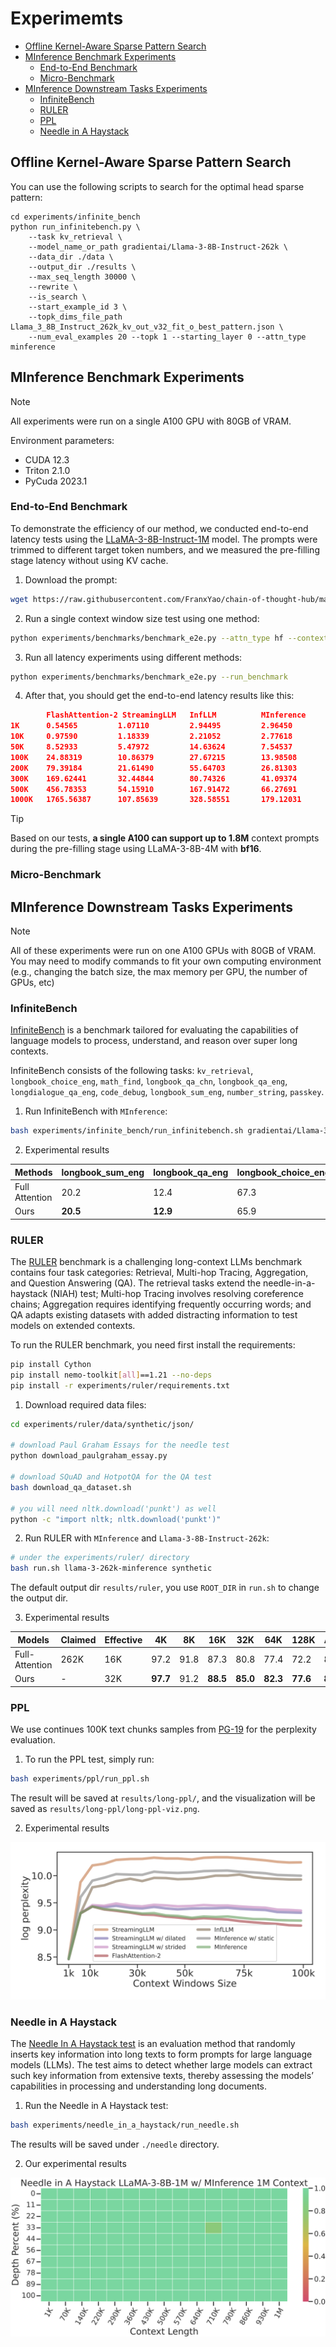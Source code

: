 # Experimemts

- [Offline Kernel-Aware Sparse Pattern Search](#Offline-Kernel-Aware-Sparse-Pattern-Search)
- [MInference Benchmark Experiments](#MInference-Benchmark-Experiments)
    - [End-to-End Benchmark](#End-to-End-Benchmark)
    - [Micro-Benchmark](#Micro-Benchmark)
- [MInference Downstream Tasks Experiments](#MInference-Downstream-Tasks-Experiments)
    - [InfiniteBench](#InfiniteBench)
    - [RULER](#RULER)
    - [PPL](#PPL)
    - [Needle in A Haystack](#Needle-in-A-Haystack)

## Offline Kernel-Aware Sparse Pattern Search

You can use the following scripts to search for the optimal head sparse pattern:

```
cd experiments/infinite_bench
python run_infinitebench.py \
    --task kv_retrieval \
    --model_name_or_path gradientai/Llama-3-8B-Instruct-262k \
    --data_dir ./data \
    --output_dir ./results \
    --max_seq_length 30000 \
    --rewrite \
    --is_search \
    --start_example_id 3 \
    --topk_dims_file_path Llama_3_8B_Instruct_262k_kv_out_v32_fit_o_best_pattern.json \
    --num_eval_examples 20 --topk 1 --starting_layer 0 --attn_type minference
```

## MInference Benchmark Experiments

> [!NOTE]
> All experiments were run on a single A100 GPU with 80GB of VRAM.

Environment parameters:
- CUDA 12.3
- Triton 2.1.0
- PyCuda 2023.1

### End-to-End Benchmark

To demonstrate the efficiency of our method, we conducted end-to-end latency tests using the [LLaMA-3-8B-Instruct-1M](https://huggingface.co/gradientai/Llama-3-8B-Instruct-Gradient-1048k) model. The prompts were trimmed to different target token numbers, and we measured the pre-filling stage latency without using KV cache.

1. Download the prompt:

```bash
wget https://raw.githubusercontent.com/FranxYao/chain-of-thought-hub/main/gsm8k/lib_prompt/prompt_hardest.txt
```

2. Run a single context window size test using one method:

```bash
python experiments/benchmarks/benchmark_e2e.py --attn_type hf --context_window 1000000
```

3. Run all latency experiments using different methods:

```bash
python experiments/benchmarks/benchmark_e2e.py --run_benchmark
```

4. After that, you should get the end-to-end latency results like this:

```json
        FlashAttention-2 StreamingLLM   InfLLM          MInference
1K      0.54565         1.07110         2.94495         2.96450
10K     0.97590         1.18339         2.21052         2.77618
50K     8.52933         5.47972         14.63624        7.54537
100K    24.88319        10.86379        27.67215        13.98508
200K    79.39184        21.61490        55.64703        26.81303
300K    169.62441       32.44844        80.74326        41.09374
500K    456.78353       54.15910        167.91472       66.27691
1000K   1765.56387      107.85639       328.58551       179.12031
```

> [!TIP]
> Based on our tests, **a single A100 can support up to 1.8M** context prompts during the pre-filling stage using LLaMA-3-8B-4M with **bf16**.

### Micro-Benchmark


## MInference Downstream Tasks Experiments

> [!NOTE]
> All of these experiments were run on one A100 GPUs with 80GB of VRAM. You may need to modify commands to fit your own computing environment (e.g., changing the batch size, the max memory per GPU, the number of GPUs, etc)

### InfiniteBench

[InfiniteBench](https://github.com/OpenBMB/InfiniteBench) is a benchmark tailored for evaluating the capabilities of language models to process, understand, and reason over super long contexts.

InfiniteBench consists of the following tasks: `kv_retrieval`, `longbook_choice_eng`, `math_find`, `longbook_qa_chn`, `longbook_qa_eng`, `longdialogue_qa_eng`, `code_debug`, `longbook_sum_eng`, `number_string`, `passkey`.

1. Run InfiniteBench with `MInference`:

```bash
bash experiments/infinite_bench/run_infinitebench.sh gradientai/Llama-3-8B-Instruct-262k 160000 -1 minference
```

2. Experimental results

| Methods       | longbook_sum_eng | longbook_qa_eng | longbook_choice_eng | longdialogue_qa_eng | longbook_qa_chn | code_debug | math_find | passkey | number_string | kv_retrieval | Avg. |
|---------------|------------------|-----------------|---------------------|---------------------|-----------------|------------|-----------|---------|---------------|--------------|------|
| Full Attention| 20.2             | 12.4            | 67.3                | 6.0                 | 12.9            | 22.1       | 26.6      | 100.0   | 100.0         | 14.4         | 38.2 |
| Ours          | **20.5**         | **12.9**        | 65.9            | **7.5**                 | 12.5            | **22.3**       | **33.1**  | 100.0   | 100.0         | 12.8         | **38.8** |

### RULER

The [RULER](https://github.com/hsiehjackson/RULER) benchmark is a challenging long-context LLMs benchmark contains four task categories: Retrieval, Multi-hop Tracing, Aggregation, and Question Answering (QA). The retrieval tasks extend the needle-in-a-haystack (NIAH) test; Multi-hop Tracing involves resolving coreference chains; Aggregation requires identifying frequently occurring words; and QA adapts existing datasets with added distracting information to test models on extended contexts.

To run the RULER benchmark, you need first install the requirements:

```bash
pip install Cython
pip install nemo-toolkit[all]==1.21 --no-deps
pip install -r experiments/ruler/requirements.txt
```

1. Download required data files:

```bash
cd experiments/ruler/data/synthetic/json/

# download Paul Graham Essays for the needle test
python download_paulgraham_essay.py

# download SQuAD and HotpotQA for the QA test
bash download_qa_dataset.sh

# you will need nltk.download('punkt') as well
python -c "import nltk; nltk.download('punkt')"
```

2. Run RULER with `MInference` and `Llama-3-8B-Instruct-262k`:

```bash
# under the experiments/ruler/ directory
bash run.sh llama-3-262k-minference synthetic
```

The default output dir `results/ruler`, you use `ROOT_DIR` in `run.sh` to change the output dir.

3. Experimental results

| Models       | Claimed | Effective | 4K  | 8K  | 16K | 32K | 64K | 128K | Avg. |
|--------------|---------|-----------|-----|-----|-----|-----|-----|------|------|
| Full-Attention | 262K    | 16K       | 97.2| 91.8| 87.3| 80.8| 77.4| 72.2 | 84.4 |
| Ours         | -       | 32K       | **97.7**| 91.2| **88.5**| **85.0** | **82.3** | **77.6** | **87.0** |


### PPL

We use continues 100K text chunks samples from [PG-19](https://huggingface.co/datasets/deepmind/pg19) for the perplexity evaluation.

1. To run the PPL test, simply run:
```bash
bash experiments/ppl/run_ppl.sh
```

The result will be saved at `results/long-ppl/`, and the visualization will be saved as `results/long-ppl/long-ppl-viz.png`.

2. Experimental results

![PPL](../images/benchmarks/ppl-LLaMA-3-262k.png)


### Needle in A Haystack

The [Needle In A Haystack test](https://github.com/gkamradt/LLMTest_NeedleInAHaystack) is an evaluation method that randomly inserts key information into long texts to form prompts for large language models (LLMs). The test aims to detect whether large models can extract such key information from extensive texts, thereby assessing the models’ capabilities in processing and understanding long documents.

1. Run the Needle in A Haystack test:

```bash
bash experiments/needle_in_a_haystack/run_needle.sh
```

The results will be saved under `./needle` directory.

2. Our experimental results

![needle](../images/benchmarks/needle_viz_LLaMA-3-8B-1M_ours_1K_1000K.png)
